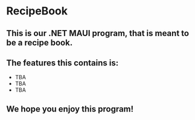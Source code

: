 # RecipeBook

## This is our .NET MAUI program, that is meant to be a recipe book.

## The features this contains is:
- TBA
- TBA
- TBA

## We hope you enjoy this program!
